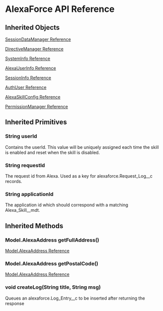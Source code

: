 # AlexaForce API Reference #

## Inherited Objects ##

[SessionDataManager Reference](SessionDataManager.md)

[DirectiveManager Reference](DirectiveManager.md)

[SystemInfo Reference](Model/AlexaSystem.md)

[AlexaUserInfo Reference](Model/AlexaUser.md)

[SessionInfo Reference](Model/AlexaSession.md)

[AuthUser Reference](AuthUser.md)

[AlexaSkillConfig Reference](Alexa_Skill__mdt.md)

[PermissionManager Reference](Permissions.md)

## Inherited Primitives ##

### String userId ###

Contains the userId. This value will be uniquely assigned each time the skill is enabled and reset when the skill is disabled. 

### String requestId ###

The request id from Alexa. Used as a key for alexaforce.Request_Log__c records.

### String applicationId ###

The application id which should correspond with a matching Alexa_Skill__mdt.

## Inherited Methods ##

### Model.AlexaAddress getFullAddress() ###

[Model.AlexaAddress Reference](Model/AlexaAddress.md)

### Model.AlexaAddress getPostalCode() ###

[Model.AlexaAddress Reference](Model/AlexaAddress.md)

### void createLog(String title, String msg) ###

Queues an alexaforce.Log_Entry__c to be inserted after returning the response
